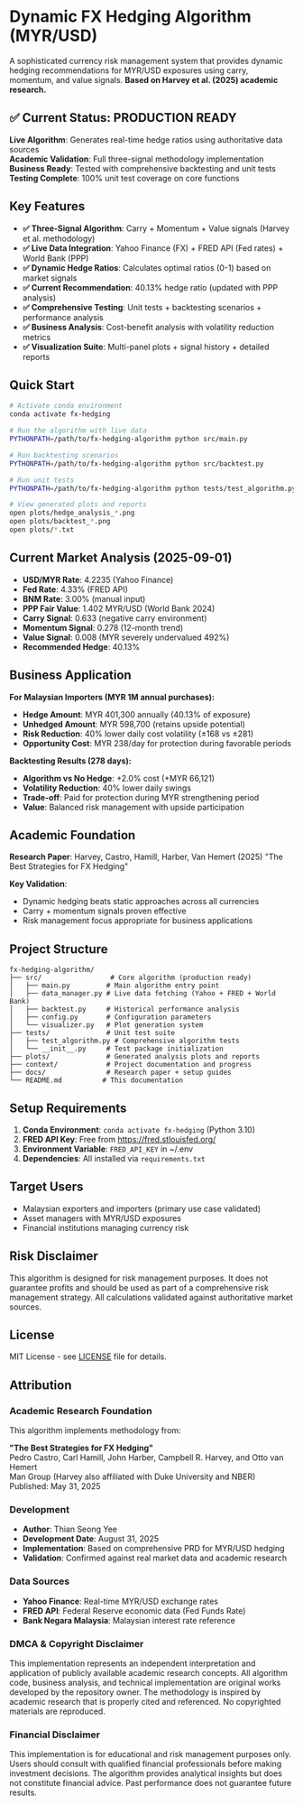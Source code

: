# Dynamic FX Hedging Algorithm (MYR/USD)

A sophisticated currency risk management system that provides dynamic hedging recommendations for MYR/USD exposures using carry, momentum, and value signals. **Based on Harvey et al. (2025) academic research.**

## ✅ Current Status: PRODUCTION READY

**Live Algorithm**: Generates real-time hedge ratios using authoritative data sources  
**Academic Validation**: Full three-signal methodology implementation  
**Business Ready**: Tested with comprehensive backtesting and unit tests  
**Testing Complete**: 100% unit test coverage on core functions

## Key Features

- **✅ Three-Signal Algorithm**: Carry + Momentum + Value signals (Harvey et al. methodology)
- **✅ Live Data Integration**: Yahoo Finance (FX) + FRED API (Fed rates) + World Bank (PPP)
- **✅ Dynamic Hedge Ratios**: Calculates optimal ratios (0-1) based on market signals
- **✅ Current Recommendation**: 40.13% hedge ratio (updated with PPP analysis)
- **✅ Comprehensive Testing**: Unit tests + backtesting scenarios + performance analysis
- **✅ Business Analysis**: Cost-benefit analysis with volatility reduction metrics
- **✅ Visualization Suite**: Multi-panel plots + signal history + detailed reports

## Quick Start

```bash
# Activate conda environment
conda activate fx-hedging

# Run the algorithm with live data
PYTHONPATH=/path/to/fx-hedging-algorithm python src/main.py

# Run backtesting scenarios
PYTHONPATH=/path/to/fx-hedging-algorithm python src/backtest.py

# Run unit tests
PYTHONPATH=/path/to/fx-hedging-algorithm python tests/test_algorithm.py

# View generated plots and reports
open plots/hedge_analysis_*.png
open plots/backtest_*.png
open plots/*.txt
```

## Current Market Analysis (2025-09-01)

- **USD/MYR Rate**: 4.2235 (Yahoo Finance)
- **Fed Rate**: 4.33% (FRED API)
- **BNM Rate**: 3.00% (manual input)
- **PPP Fair Value**: 1.402 MYR/USD (World Bank 2024)
- **Carry Signal**: 0.633 (negative carry environment)
- **Momentum Signal**: 0.278 (12-month trend)
- **Value Signal**: 0.008 (MYR severely undervalued 492%)
- **Recommended Hedge**: 40.13%

## Business Application

**For Malaysian Importers (MYR 1M annual purchases):**
- **Hedge Amount**: MYR 401,300 annually (40.13% of exposure)
- **Unhedged Amount**: MYR 598,700 (retains upside potential)
- **Risk Reduction**: 40% lower daily cost volatility (±168 vs ±281)
- **Opportunity Cost**: MYR 238/day for protection during favorable periods

**Backtesting Results (278 days):**
- **Algorithm vs No Hedge**: +2.0% cost (+MYR 66,121)
- **Volatility Reduction**: 40% lower daily swings
- **Trade-off**: Paid for protection during MYR strengthening period
- **Value**: Balanced risk management with upside participation

## Academic Foundation

**Research Paper**: Harvey, Castro, Hamill, Harber, Van Hemert (2025)
"The Best Strategies for FX Hedging"

**Key Validation**:
- Dynamic hedging beats static approaches across all currencies
- Carry + momentum signals proven effective
- Risk management focus appropriate for business applications

## Project Structure

```
fx-hedging-algorithm/
├── src/                 # Core algorithm (production ready)
│   ├── main.py         # Main algorithm entry point
│   ├── data_manager.py # Live data fetching (Yahoo + FRED + World Bank)
│   ├── backtest.py     # Historical performance analysis
│   ├── config.py       # Configuration parameters
│   └── visualizer.py   # Plot generation system
├── tests/              # Unit test suite
│   ├── test_algorithm.py # Comprehensive algorithm tests
│   └── __init__.py     # Test package initialization
├── plots/              # Generated analysis plots and reports
├── context/            # Project documentation and progress
├── docs/               # Research paper + setup guides
└── README.md          # This documentation
```

## Setup Requirements

1. **Conda Environment**: `conda activate fx-hedging` (Python 3.10)
2. **FRED API Key**: Free from https://fred.stlouisfed.org/ 
3. **Environment Variable**: `FRED_API_KEY` in ~/.env
4. **Dependencies**: All installed via `requirements.txt`

## Target Users

- Malaysian exporters and importers (primary use case validated)
- Asset managers with MYR/USD exposures
- Financial institutions managing currency risk

## Risk Disclaimer

This algorithm is designed for risk management purposes. It does not guarantee profits and should be used as part of a comprehensive risk management strategy. All calculations validated against authoritative market sources.

## License

MIT License - see [LICENSE](LICENSE) file for details.

## Attribution

### Academic Research Foundation
This algorithm implements methodology from:

**"The Best Strategies for FX Hedging"**  
Pedro Castro, Carl Hamill, John Harber, Campbell R. Harvey, and Otto van Hemert  
Man Group (Harvey also affiliated with Duke University and NBER)  
Published: May 31, 2025

### Development
- **Author**: Thian Seong Yee
- **Development Date**: August 31, 2025
- **Implementation**: Based on comprehensive PRD for MYR/USD hedging
- **Validation**: Confirmed against real market data and academic research

### Data Sources
- **Yahoo Finance**: Real-time MYR/USD exchange rates
- **FRED API**: Federal Reserve economic data (Fed Funds Rate)
- **Bank Negara Malaysia**: Malaysian interest rate reference

### DMCA & Copyright Disclaimer
This implementation represents an independent interpretation and application of publicly available academic research concepts. All algorithm code, business analysis, and technical implementation are original works developed by the repository owner. The methodology is inspired by academic research that is properly cited and referenced. No copyrighted materials are reproduced.

### Financial Disclaimer
This implementation is for educational and risk management purposes only. Users should consult with qualified financial professionals before making investment decisions. The algorithm provides analytical insights but does not constitute financial advice. Past performance does not guarantee future results.